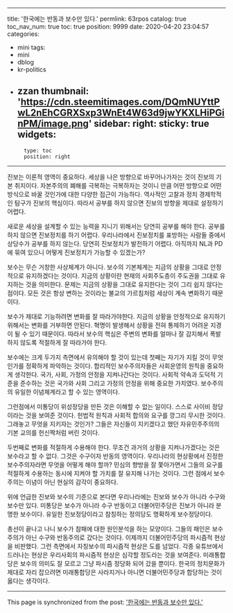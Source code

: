 
---
title: '한국에는 반동과 보수만 있다.'
permlink: 63rpos
catalog: true
toc_nav_num: true
toc: true
position: 9999
date: 2020-04-20 23:04:57
categories:
- mini
tags:
- mini
- dblog
- kr-politics
- zzan
thumbnail: 'https://cdn.steemitimages.com/DQmNUYttPwL2nEhCGRXSxp3WnEt4W63d9jwYKXLHiPGinPM/image.png'
sidebar:
    right:
        sticky: true
widgets:
    -
        type: toc
        position: right
---


진보는 이론적 영역이 중요하다. 세상을 나은 방향으로 바꾸어나가자는 것이 진보의 기본 취지이다. 자본주의의 폐해를 극복하는 극복하자는 것이니 만큼 어떤 방향으로 어떤 방식으로 바꿀 것인가에 대한 다양한 접근이 가능하다. 역사적인 고찰과 정치 경제학적인 탐구가 진보의 핵심이다. 따라서 공부를 하지 않으면 진보의 방향을 제대로 설정하기 어렵다.

새로운 세상을 설계할 수 있는 능력을 지니기 위해서는 당연히 공부를 해야 한다. 공부를 하지 않으면 진보정치를 하기 어렵다. 우리나라에서 진보정치를 표방하는 사람들 중에서 상당수가 공부를 하지 않는다. 당연히 진보정치가 발전하기 어렵다. 아직까지 NL과 PD에 묶여 있으니 어떻게 진보정치가 가능할 수 있겠는가?

보수는 무슨 거창한 사상체계가 아니다. 보수의 기본체계는 지금의 상황을 그대로 안정적으로 유지하겠다는 것이다. 지금의 상황이란 현재의 사회주도층이 주도권을 그대로 유지하는 것을 의미한다. 문제는 지금의 상황을 그대로 유지한다는 것이 그리 쉽지 않다는 점이다. 모든 것은 항상 변하는 것이라는 불교의 가르침처럼 세상이 계속 변화하기 때문이다.

보수가 제대로 기능하려면 변화를 잘 따라가야한다. 지금의 상황을 안정적으로 유지하기 위해서는 변화를 거부하면 안된다. 혁명이 발생해서 상황을 전혀 통제하기 어려운 지경이 될 수 있기 때문이다. 따라서 보수의 핵심은 주변의 변화를 얼마나 잘 감지해서 폭발하지 않도록 적절하게 잘 따라가야 한다.

보수에는 크게 두가지 측면에서 유의해야 할 것이 있는데 첫째는 자기가 지킬 것이 무엇인가를 정확하게 파악하는 것이다. 합리적인 보수주의자들은 사회운영의 원칙을 중요하게 생각한다. 국가, 사회, 가정의 안정을 지켜나간다는 것이다. 사회적 약속과 도덕적 기준을 준수하는 것은 국가와 사회 그리고 가정의 안정을 위해 중요한 가치였다. 보수주의의 유일한 이념체계라고 할 수 있는 영역이다.

그런점에서 미통당이 위성정당을 만든 것은 이해할 수 없는 일이다. 스스로 사이비 정당이라는 것을 보여준 것이다. 헌법적 원칙과 사회적 합의와 요구를 깡그리 무시한 것이다. 그래놓고 무엇을 지키자는 것인가? 그들은 자신들이 지키겠다고 했던 자유민주주의의 기본 교의를 헌신짝처럼 버린 것이다. 

두번째로 변화를 적절하게 수용해야 한다. 무조건 과거의 상황을 지켜나가겠다는 것은 보수라고 할 수 없다. 그것은 수구이자 반동의 영역이다. 우리나라의 현상황에서 진정한 보수주의자라면 무엇을 어떻게 해야 할까? 민심의 향방을 잘 쫓아가면서 그들의 요구를 적절하게 수용하는 동시에 지켜야 할 가치를 잘 유지해 나가는 것이다. 그런 점에서 보수주의는 이념이 아닌 현실의 감각이 중요하다.

위에 언급한 진보와 보수의 기준으로 본다면 우리나라에는 진보와 보수가 아니라 수구와 보수만 있다. 미통당은 보수가 아니라 수구 반동이고 더불어민주당은 진보가 아니라 분명한 보수이다. 유일한 진보정당이라고 참칭하는 정의당도 명확하게 보수정당이다.

총선이 끝나고 나니 보수가 참패에 대한 원인분석을 하는 모양이다. 그들의 패인은 보수주의가 아닌 수구와 반동주의로 갔다는 것이다. 이제까지 더불어민주당의 파시즘적 현상을 비판했다. 그런 측면에서 자칭보수의 파시즘적 현상은 도를 넘었다. 각종 유튜브에서 드러나는 현상은 우리사회의 파시즘적 현상은 심각할 정도라는 것을 보여준다. 미래통합당은 보수의 의미도 잘 모르고 그냥 파시즘 정당화 되어 갔을 뿐이다. 한국의 정치문화가 제대로 자리 잡으려면 미래통합당은 사라지거나 아니면 더불어민주당과 합당하는 것이 옳다는 생각이다.

- - -

This page is synchronized from the post: ['한국에는 반동과 보수만 있다.'](https://steemit.com/@oldstone/63rpos)
